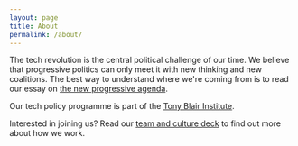 ```yaml
---
layout: page
title: About
permalink: /about/
---
```


The tech revolution is the central political challenge of our time. We believe that progressive politics can only meet it with new thinking and new coalitions. The best way to understand where we're coming from is to read our essay on [the new progressive agenda](https://progress.substack.com/p/the-new-progressive-agenda).

Our tech policy programme is part of the [Tony Blair Institute](https://institute.global).

Interested in joining us? Read our [team and culture deck](/about/tpp.pdf) to find out more about how we work.